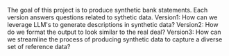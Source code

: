 The goal of this project is to produce synthetic bank statements.
Each version answers questions related to sythetic data.
Version1: How can we leverage LLM's to generate descriptions in synthetic data?
Version2: How do we format the output to look similar to the real deal?
Version3: How can we streamline the process of producing synthetic data to capture a diverse set of reference data?
